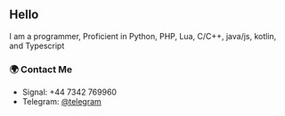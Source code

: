 ## Hello

 I am a programmer, Proficient in Python, PHP, Lua, C/C++, java/js, kotlin, and Typescript

### 🌍 Contact Me

- Signal: +44 7342 769960 
- Telegram: [@telegram](https://t.me/rappelling) 
